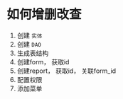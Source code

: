 # 如何增删改查
1. 创建 `实体`
2. 创建 `DAO`
3. 生成表结构
4. 创建form， 获取id
5. 创建report， 获取id， 关联form_id
6. 配置权限
7. 添加菜单